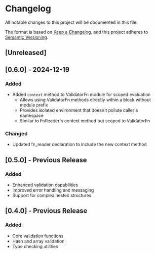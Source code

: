 # Changelog

All notable changes to this project will be documented in this file.

The format is based on [Keep a Changelog](https://keepachangelog.com/en/1.0.0/),
and this project adheres to [Semantic Versioning](https://semver.org/spec/v2.0.0.html).

## [Unreleased]

## [0.6.0] - 2024-12-19

### Added
- Added `context` method to ValidatorFn module for scoped evaluation
  - Allows using ValidatorFn methods directly within a block without module prefix
  - Provides isolated environment that doesn't pollute caller's namespace
  - Similar to FnReader's context method but scoped to ValidatorFn

### Changed
- Updated fn_reader declaration to include the new context method

## [0.5.0] - Previous Release

### Added
- Enhanced validation capabilities
- Improved error handling and messaging
- Support for complex nested structures

## [0.4.0] - Previous Release

### Added
- Core validation functions
- Hash and array validation
- Type checking utilities
